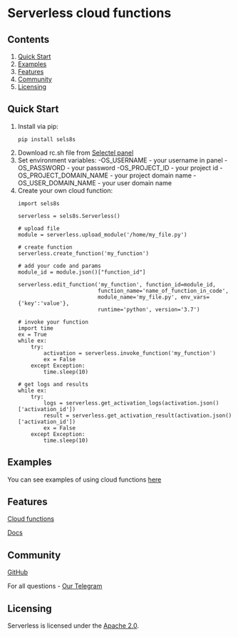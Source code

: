 # Serverless cloud functions
## Contents

1. [Quick Start](#Quick-Start)
2. [Examples](#Examples)
3. [Features](#Features)
4. [Community](#Community)
5. [Licensing](#Licensing)

## Quick Start

1. Install via pip:
    ```
    pip install sels8s
    ```
2. Download rc.sh file from [Selectel panel](https://my.selectel.ru/vpc)
3. Set environment variables:
    -OS_USERNAME - your username in panel
    -OS_PASSWORD - your password
    -OS_PROJECT_ID - your project id
    -OS_PROJECT_DOMAIN_NAME - your project domain name
    -OS_USER_DOMAIN_NAME - your user domain name
4. Create your own cloud function:
    ```
    import sels8s

    serverless = sels8s.Serverless()

    # upload file
    module = serverless.upload_module('/home/my_file.py')

    # create function
    serverless.create_function('my_function')

    # add your code and params
    module_id = module.json()["function_id"]

    serverless.edit_function('my_function', function_id=module_id,
                             function_name='name_of_function_in_code',
                             module_name='my_file.py', env_vars={'key':'value'},
                             runtime='python', version='3.7')

    # invoke your function
    import time
    ex = True
    while ex:
        try:
            activation = serverless.invoke_function('my_function')
            ex = False
        except Exception:
            time.sleep(10)

    # get logs and results
    while ex:
        try:
            logs = serverless.get_activation_logs(activation.json()['activation_id'])
            result = serverless.get_activation_result(activation.json()['activation_id'])
            ex = False
        except Exception:
            time.sleep(10)
    ```
## Examples

You can see examples of using cloud functions
[here](https://github.com/selectel/serverless_functions_examples_python)

## Features

[Cloud functions](https://selectel.ru/services/cloud/serverless/)

[Docs](https://kb.selectel.ru/docs/selectel-cloud-platform/serverless/description/)

## Community

[GitHub](https://github.com/selectel/serverless-python)

For all questions - [Our Telegram](https://t.me/SelectelCommunity)

## Licensing

Serverless is licensed under the [Apache 2.0](https://github.com/selectel/serverless-python/blob/master/LICENSE).